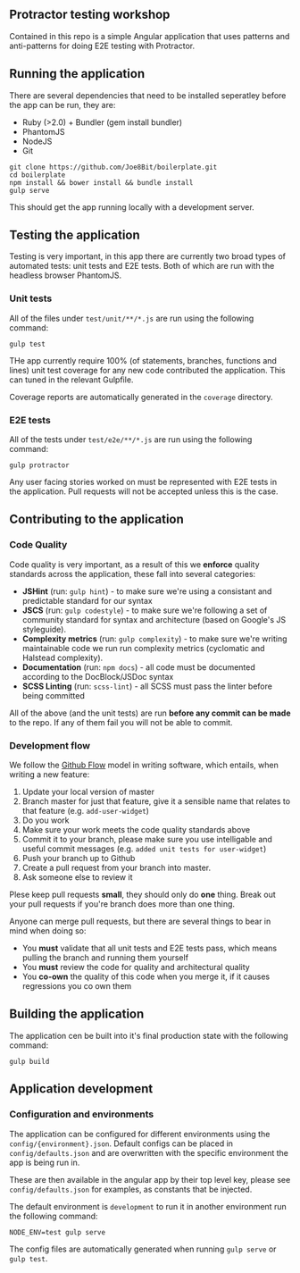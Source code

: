 ## Protractor testing workshop

Contained in this repo is a simple Angular application that uses patterns and anti-patterns for doing E2E testing with Protractor.

## Running the application
There are several dependencies that need to be installed seperatley before the app can be run, they are:

* Ruby (>2.0) + Bundler (gem install bundler)
* PhantomJS
* NodeJS
* Git

```
git clone https://github.com/Joe8Bit/boilerplate.git
cd boilerplate
npm install && bower install && bundle install
gulp serve
```
This should get the app running locally with a development server.

## Testing the application
Testing is very important, in this app there are currently two broad types of automated tests: unit tests and E2E tests. Both of which are run with the headless browser PhantomJS.

### Unit tests
All of the files under `test/unit/**/*.js` are run using the following command:
```
gulp test
```

THe app currently require 100% (of statements, branches, functions and lines) unit test coverage for any new code contributed the application. This can tuned in the relevant Gulpfile.

Coverage reports are automatically generated in the `coverage` directory.

### E2E tests
All of the tests under `test/e2e/**/*.js` are run using the following command:
```
gulp protractor
```
Any user facing stories worked on must be represented with E2E tests in the application. Pull requests will not be accepted unless this is the case.

## Contributing to the application

### Code Quality
Code quality is very important, as a result of this we **enforce** quality standards across the application, these fall into several categories:

* **JSHint** (run: `gulp hint`) - to make sure we're using a consistant and predictable standard for our syntax
* **JSCS** (run: `gulp codestyle`) - to make sure we're following a set of community standard for syntax and architecture (based on Google's JS styleguide).
* **Complexity metrics** (run: `gulp complexity`) - to make sure we're writing maintainable code we run run complexity metrics (cyclomatic and Halstead complexity).
* **Documentation** (run: `npm docs`) - all code must be documented according to the DocBlock/JSDoc syntax
* **SCSS Linting** (run: `scss-lint`) - all SCSS must pass the linter before being committed

All of the above (and the unit tests) are run **before any commit can be made** to the repo. If any of them fail you will not be able to commit.

### Development flow
We follow the [Github Flow](http://scottchacon.com/2011/08/31/github-flow.html) model in writing software, which entails, when writing a new feature:

1. Update your local version of master
2. Branch master for just that feature, give it a sensible name that relates to that feature (e.g. `add-user-widget`)
3. Do you work
4. Make sure your work meets the code quality standards above
5. Commit it to your branch, please make sure you use intelligable and useful commit messages (e.g. `added unit tests for user-widget`)
6. Push your branch up to Github
7. Create a pull request from your branch into master.
8. Ask someone else to review it

Plese keep pull requests **small**, they should only do **one** thing. Break out your pull requests if you're branch does more than one thing.

Anyone can merge pull requests, but there are several things to bear in mind when doing so:

* You **must** validate that all unit tests and E2E tests pass, which means pulling the branch and running them yourself
* You **must** review the code for quality and architectural quality
* You **co-own** the quality of this code when you merge it, if it causes regressions you co own them

## Building the application
The application cen be built into it's final production state with the following command:

```
gulp build
```

## Application development

### Configuration and environments
The application can be configured for different environments using the `config/{environment}.json`. Default configs can be placed in `config/defaults.json` and are overwritten with the specific environment the app is being run in.

These are then available in the angular app by their top level key, please see `config/defaults.json` for examples, as constants that be injected.

The default environment is `development` to run it in another environment run the following command:

```
NODE_ENV=test gulp serve
```
The config files are automatically generated when running `gulp serve` or `gulp test`.